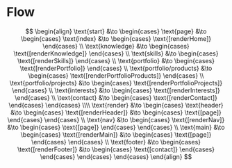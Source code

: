 # Flow

$$
\begin{align}
  \text{start} &\to
    \begin{cases}
      \text{page} &\to
        \begin{cases}
          \text{index} &\to
            \begin{cases}
              \text{[renderHome]}
            \end{cases}
          \\
          \text{knowledge} &\to
            \begin{cases}
              \text{[renderKnowledge]}
            \end{cases}
          \\
          \text{skills} &\to
            \begin{cases}
              \text{[renderSkills]}
            \end{cases}
          \\
          \text{portfolio} &\to
            \begin{cases}
              \text{[renderPortfolio]}
            \end{cases}
          \\
          \text{portfolio/products} &\to
            \begin{cases}
              \text{[renderPortfolioProducts]}
            \end{cases}
          \\
          \text{portfolio/projects} &\to
            \begin{cases}
              \text{[renderPortfolioProjects]}
            \end{cases}
          \\
          \text{interests} &\to
            \begin{cases}
              \text{[renderInterests]}
            \end{cases}
          \\
          \text{contact} &\to
            \begin{cases}
              \text{[renderContact]}
            \end{cases}
        \end{cases}
      \\\\
      \text{render} &\to
        \begin{cases}
          \text{header} &\to
            \begin{cases}
              \text{[renderHeader]} &\to
                \begin{cases}
                  \text{[page]}
                \end{cases}
            \end{cases}
          \\
          \text{nav} &\to
            \begin{cases}
              \text{[renderNav]} &\to
                \begin{cases}
                  \text{[page]}
                \end{cases}
            \end{cases}
          \\
          \text{main} &\to
            \begin{cases}
              \text{[renderMain]} &\to
                \begin{cases}
                  \text{[page]}
                \end{cases}
            \end{cases}
          \\
          \text{footer} &\to
            \begin{cases}
              \text{[renderFooter]} &\to
                \begin{cases}
                  \text{[contact]}
                \end{cases}
            \end{cases}
        \end{cases}
    \end{cases}
\end{align}
$$
